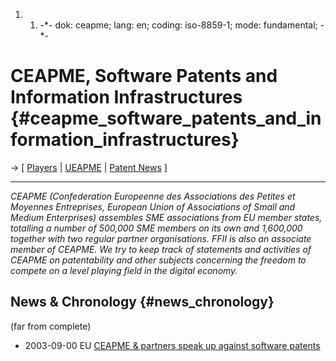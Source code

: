 1.  1.  -\*- dok: ceapme; lang: en; coding: iso-8859-1; mode:
        fundamental; -\*-

# CEAPME, Software Patents and Information Infrastructures {#ceapme_software_patents_and_information_infrastructures}

-\> \[ [ Players](SwpatgasnuEn "wikilink") \| [
UEAPME](UeapmeEn "wikilink") \| [ Patent News](SwpatcninoEn "wikilink")
\]

------------------------------------------------------------------------

*CEAPME (Confederation Europeenne des Associations des Petites et
Moyennes Entreprises, European Union of Associations of Small and Medium
Enterprises) assembles SME associations from EU member states, totalling
a number of 500,000 SME members on its own and 1,600,000 together with
two regular partner organisations. FFII is also an associate member of
CEAPME. We try to keep track of statements and activities of CEAPME on
patentability and other subjects concerning the freedom to compete on a
level playing field in the digital economy.*

## News & Chronology {#news_chronology}

(far from complete)

-   2003-09-00 EU [CEAPME & partners speak up against software
    patents](http://swpat.ffii.org/papers/europarl0309/ceapme0309/ "wikilink")
